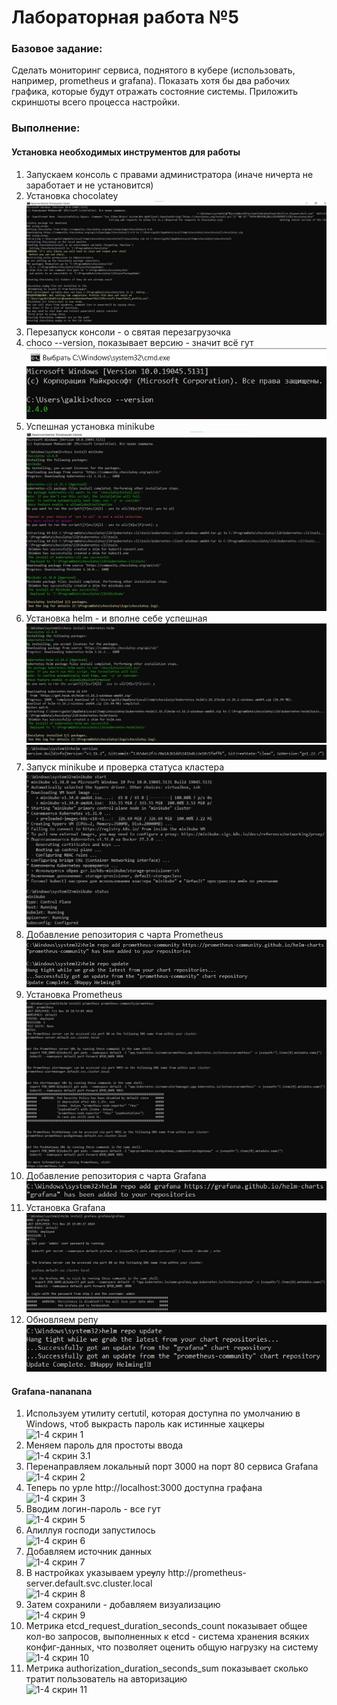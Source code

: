 <b><h1>Лабораторная работа №5</h1></b>

<b><h3>Базовое задание:</h3></b>
Сделать мониторинг сервиса, поднятого в кубере (использовать, например, prometheus и grafana). Показать хотя бы два рабочих графика, которые будут отражать состояние системы. Приложить скриншоты всего процесса настройки.

<b><h3>Выполнение:</h3></b>
<h4>Установка необходимых инструментов для работы</h4>
<ol>
  <li>Запускаем консоль с правами администратора (иначе ничерта не заработает и не установится)</li>
  <li>Установка chocolatey</li> 
  <img src="https://github.com/elyaroman/cloud-systems-and-technologies/blob/main/lab%205/images/basic/1-1.jpg" alt="1-1" title="title max-width:70%">

  <li>Перезапуск консоли - о святая перезагрузочка</li>

  <li>choco --version, показывает версию - значит всё гут</li>
  <img src="https://github.com/elyaroman/cloud-systems-and-technologies/blob/main/lab%205/images/basic/1-2.jpg" alt="1-2" title="title">

  <li>Успешная установка minikube</li>
  <img src="https://github.com/elyaroman/cloud-systems-and-technologies/blob/main/lab%205/images/basic/1-3.jpg" alt="1-3" title="title">
  
  <li>Установка helm - и вполне себе успешная</li>
  <img src="https://github.com/elyaroman/cloud-systems-and-technologies/blob/main/lab%205/images/basic/1-4.jpg" alt="1-4" title="title">
  <img src="https://github.com/elyaroman/cloud-systems-and-technologies/blob/main/lab%205/images/basic/1-5.jpg" alt="1-5" title="title">
    
  <li>Запуск minikube и проверка статуса кластера</li>
  <img src="https://github.com/elyaroman/cloud-systems-and-technologies/blob/main/lab%205/images/basic/1-6.jpg" alt="1-6" title="title">
 
  <li>Добавление репозитория с чарта Prometheus</li>
  <img src="https://github.com/elyaroman/cloud-systems-and-technologies/blob/main/lab%205/images/basic/1-7.jpg" alt="1-7" title="title">
  

  <li>Установка Prometheus</li>
  <img src="https://github.com/elyaroman/cloud-systems-and-technologies/blob/main/lab%205/images/basic/1-8.jpg" alt="1-8" title="title">
 
  <li>Добавление репозитория с чарта Grafana</li>
  <img src="https://github.com/elyaroman/cloud-systems-and-technologies/blob/main/lab%205/images/basic/1-9.jpg" alt="1-9" title="title">
  
   <li>Установка Grafana</li>
  <img src="https://github.com/elyaroman/cloud-systems-and-technologies/blob/main/lab%205/images/basic/1-11.jpg" alt="1-11" title="title">
  
   <li>Обновляем репу</li>
  <img src="https://github.com/elyaroman/cloud-systems-and-technologies/blob/main/lab%205/images/basic/1-10.jpg" alt="1-10" title="title">  
</ol>

<h4>Grafana-nananana</h4>
<ol>
  <li>Используем утилиту certutil, которая доступна по умолчанию в Windows, чтоб выкрасть пароль как истинные хацкеры</li>
  <img src="" alt="1-4" title="title"> скрин 1
  <li>Меняем пароль для простоты ввода</li>
  <img src="" alt="1-4" title="title">   скрин 3.1
  <li>Перенаправляем локальный порт 3000 на порт 80 сервиса Grafana</li>
   <img src="" alt="1-4" title="title">  скрин 2
  <li>Теперь по урле http://localhost:3000 доступна графана</li>
   <img src="" alt="1-4" title="title">  скрин 3
  <li>Вводим логин-пароль - все гут</li>
  <img src="" alt="1-4" title="title">   скрин 5
  <li>Алиллуя господи запустилось</li>
  <img src="" alt="1-4" title="title">   скрин 6
  <li>Добавляем источник данных</li>
  <img src="" alt="1-4" title="title">   скрин 7
  <li>В настройках указываем ур<s>су</s>лу http://prometheus-server.default.svc.cluster.local</li>
  <img src="" alt="1-4" title="title">   скрин 8
  <li>Затем сохранили - добавляем визуализацию</li>
  <img src="" alt="1-4" title="title">   скрин 9
  <li>Метрика etcd_request_duration_seconds_count показывает общее кол-во запросов, выполненных к etcd - система хранения всяких конфиг-данных, что позволяет оценить общую нагрузку на систему</li>
  <img src="" alt="1-4" title="title">   скрин 10
  <li>Метрика authorization_duration_seconds_sum показывает сколько тратит пользователь на авторизацию</li>
  <img src="" alt="1-4" title="title">   скрин 11
</ol>
